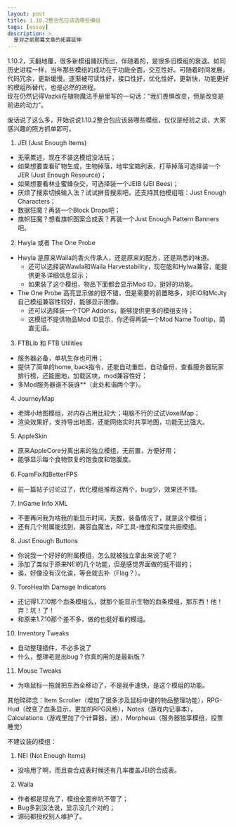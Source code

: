 ```yaml
---
layout: post
title: 1.10.2整合包应该选哪些模组
tags: [essay]
description: >
  是对之前那篇文章的拓展延伸
---
```

1.10.2，天翻地覆，很多新模组踊跃而出，伴随着的，是很多旧模组的衰退。如同历史进程一样，当年那些模组的成功在于功能全面，交互性好。可随着时间发展，代码冗余，更新缓慢。逐渐被可读性好，接口性好，优化性好，更新快，功能更好的模组所替代，也是必然的进程。  
现在仍然记得Vazkii在植物魔法手册里写的一句话：“我们畏惧改变，但是改变是前进的动力”。

废话说了这么多，开始说说1.10.2整合包应该装哪些模组，仅仅是经验之谈，大家感兴趣的照方抓单即可。

1. JEI (Just Enough Items)
* 无需累述，现在不装这模组没法玩；
* 如果想要查看矿物生成，生物掉落，地牢宝箱列表，打草掉落可选择装一个JER (Just Enough Resource)；
* 如果想要看林业蜜蜂杂交，可选择装一个JEIB (JEI Bees)；
* 厌烦了搜索切换输入法？试试拼音搜索吧，还支持其他模组哦：Just Enough Characters；
* 数据狂魔？再装一个Block Drops吧；
* 旗帜狂魔？想看旗帜图案合成表？再装一个Just Enough Pattern Banners吧。

2. Hwyla 或者 The One Probe
* Hwyla 是原来Waila的香火传承人，还是原来的配方，还是熟悉的味道。
  * 还可以选择装Wawla和Waila Harvestability，现在能和Hylwa兼容，能提供更多详细信息显示；
  * 如果装了这个模组，物品下面都会显示Mod ID，挺好的功能。
* The One Probe 高亮显示做的很不错，但是需要的前置略多，对EIO和McJty自己模组兼容性较好，能够显示图像。
  * 还可以选择装一个TOP Addons，能够提供更多的模组支持；
  * 这模组不提供物品Mod ID显示，你还得再装一个Mod Name Tooltip，简直无语。

3. FTBLib 和 FTB Utilities
* 服务器必备，单机生存也可用；
* 提供了简单的home, back指令，还能自动重启，自动备份，查看服务器玩家排行榜，还能圈地，加载区块，mod兼容性好；
* 多Mod服务器谁不装谁**（此处和谐两个字）。

4. JourneyMap
* 老牌小地图模组，对内存占用比较大；电脑不行的试试VoxelMap；
* 渲染效果好，支持导出地图，还能网络实时共享地图，功能无比强大。

5. AppleSkin
* 原来AppleCore分离出来的独立模组，无前置，方便好用；
* 能够显示每个食物恢复的饱食度和饱腹度。

6. FoamFix和BetterFPS
* 前一篇帖子讨论过了，优化模组推荐这两个，bug少，效果还不错。

7. InGame Info XML
* 不要再问我为啥我的能显示时间，天数，装备情况了，就是这个模组；
* 还有几个附属能找到，兼容血魔法，RF工具-维度和深度共振模组。

8. Just Enough Buttons
* 你说我一个好好的附属模组，怎么就被独立拿出来说了呢？
* 添加了类似于原来NEI的几个功能，但是感觉界面做的挺不错的；
* 诶，好像没有汉化诶，等会就去补（Flag？）。

9. ToroHealth Damage Indicators
* 还记得1.7.10那个血条模组么，就那个能显示生物的血条模组，那东西！他！弃！坑！了！
* 和原来1.7.10那个差不多，做的也挺好看的模组。

10. Inventory Tweaks
* 自动整理插件，不必多说了
* 什么，整理老是出bug？你真的用的是最新版？

11. Mouse Tweaks
* 为啥鼠标一拖就把东西全移动了，不是我手速快，是这个模组的功能。

其他碎碎念：Item Scroller（增加了很多涉及鼠标中键的物品整理功能），RPG-Hud（改变了血条显示，更加的RPG风格），Notes（游戏内记事本），Calculations（游戏里加了个计算器，迷），Morpheus（服务器独享模组，投票睡觉）

不建议装的模组：
1. NEI (Not Enough Items)
* 没啥用了啊，而且查合成表时候还有几率覆盖JEI的合成表。

2. Waila
* 作者都是现充了，模组全面弃坑不管了；
* Bug多到没法说，显示没几个对的；
* 源码都授权别人维护了。
